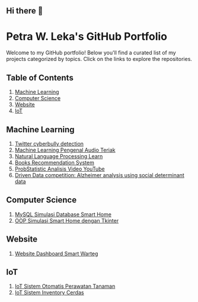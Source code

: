 ## Hi there 👋
# Petra W. Leka's GitHub Portfolio

Welcome to my GitHub portfolio! Below you'll find a curated list of my projects categorized by topics. Click on the links to explore the repositories.

## Table of Contents
1. [Machine Learning](#machine-learning)
2. [Computer Science](#computer-science)
3. [Website](#website)
4. [IoT](#iot)

## Machine Learning
1. [Twitter cyberbully detection](https://github.com/PetraWLeka/NLP-Twitter-bully-detection)
2. [Machine Learning Pengenal Audio Teriak](https://github.com/PetraWLeka/Machine-Learning-Pengenal-Audio-Teriak)
3. [Natural Language Processing Learn](https://github.com/PetraWLeka/natural_language_processing_learn)
4. [Books Recommendation System](https://github.com/PetraWLeka/books_recommender_system/)
5. [ProbStatistic Analisis Video YouTube](https://github.com/PetraWLeka/ProbStatistic-Analisis-video-youtube)
6. [Driven Data competition: Alzheimer analysis using social determinant data](https://github.com/PetraWLeka/PREPARE-Challenge--Phase-2-Model-Arena-Social-Determinants-Track)
   

## Computer Science
1. [MySQL Simulasi Database Smart Home](https://github.com/PetraWLeka/MySql-Simulasi-database-smart-home)
2. [OOP Simulasi Smart Home dengan Tkinter](https://github.com/PetraWLeka/OOP-Simulasi-Smart-Home-dengan-Tkinter)


## Website
1. [Website Dashboard Smart Warteg](https://github.com/PetraWLeka/Website-Dashboard_Smart_Warteg)

## IoT
1. [IoT Sistem Otomatis Perawatan Tanaman](https://github.com/PetraWLeka/IoT-Sistem-otomatis-perawatan-tanaman)
2. [IoT Sistem Inventory Cerdas](https://github.com/PetraWLeka/IoT-Sistem_Inventory_Cerdas)



<!--
**PetraWLeka/PetraWLeka** is a ✨ _special_ ✨ repository because its `README.md` (this file) appears on your GitHub profile.

Here are some ideas to get you started:

- 🔭 I’m currently working on ...
- 🌱 I’m currently learning ...
- 👯 I’m looking to collaborate on ...
- 🤔 I’m looking for help with ...
- 💬 Ask me about ...
- 📫 How to reach me: ...
- 😄 Pronouns: ...
- ⚡ Fun fact: ...
-->
